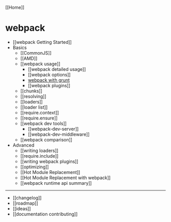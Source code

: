 [[Home]]

# webpack

* [[webpack Getting Started]]
* Basics
    * [[CommonJS]]
    * [[AMD]]
    * [[webpack usage]]
        * [[webpack detailed usage]]
        * [[webpack options]]
        * [webpack with grunt](https://github.com/webpack/grunt-webpack)
        * [[webpack plugins]]
    * [[chunks]]
    * [[resolving]]
    * [[loaders]]
    * [[loader list]]
    * [[require.context]]
    * [[require.ensure]]
    * [[webpack dev tools]]
        * [[webpack-dev-server]]
        * [[webpack-dev-middleware]]
    * [[webpack comparison]]
* Advanced
    * [[writing loaders]]
    * [[require.include]]
    * [[writing webpack plugins]]
    * [[optimizing]]
    * [[Hot Module Replacement]]
    * [[Hot Module Replacement with webpack]]
    * [[webpack runtime api summary]]

---

* [[changelog]]
* [[roadmap]]
* [[ideas]]
* [[documentation contributing]]